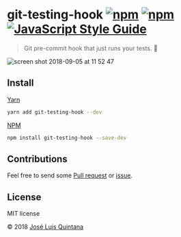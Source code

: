 # git-testing-hook [![npm](https://img.shields.io/npm/v/git-testing-hook.svg)](https://www.npmjs.com/package/git-testing-hook) [![npm](https://img.shields.io/npm/dt/git-testing-hook.svg)](https://www.npmjs.com/package/git-testing-hook) [![JavaScript Style Guide](https://img.shields.io/badge/code_style-standard-brightgreen.svg)](https://standardjs.com)

> Git pre-commit hook that just runs your tests. :green_apple:

![screen shot 2018-09-05 at 11 52 47](https://user-images.githubusercontent.com/1700322/45085984-5f328f00-b102-11e8-89e6-d7a03a755f35.png)

## Install

[Yarn](https://github.com/yarnpkg/)

```sh
yarn add git-testing-hook --dev
```

[NPM](https://www.npmjs.com/)

```sh
npm install git-testing-hook --save-dev
```

## Contributions

Feel free to send some [Pull request](https://github.com/joseluisq/git-testing-hook/pulls) or [issue](https://github.com/joseluisq/git-testing-hook/issues).

## License
MIT license

© 2018 [José Luis Quintana](http://git.io/joseluisq)
